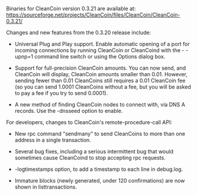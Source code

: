 Binaries for CleanCoin version 0.3.21 are available at:
  https://sourceforge.net/projects/CleanCoin/files/CleanCoin/CleanCoin-0.3.21/

Changes and new features from the 0.3.20 release include:

* Universal Plug and Play support.  Enable automatic opening of a port for incoming connections by running CleanCoin or CleanCoind with the - -upnp=1 command line switch or using the Options dialog box.

* Support for full-precision CleanCoin amounts.  You can now send, and CleanCoin will display, CleanCoin amounts smaller than 0.01.  However, sending fewer than 0.01 CleanCoins still requires a 0.01 CleanCoin fee (so you can send 1.0001 CleanCoins without a fee, but you will be asked to pay a fee if you try to send 0.0001).

* A new method of finding CleanCoin nodes to connect with, via DNS A records. Use the -dnsseed option to enable.

For developers, changes to CleanCoin's remote-procedure-call API:

* New rpc command "sendmany" to send CleanCoins to more than one address in a single transaction.

* Several bug fixes, including a serious intermittent bug that would sometimes cause CleanCoind to stop accepting rpc requests. 

* -logtimestamps option, to add a timestamp to each line in debug.log.

* Immature blocks (newly generated, under 120 confirmations) are now shown in listtransactions.
